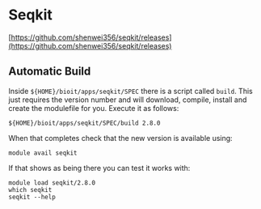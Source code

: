 # Seqkit

[https://github.com/shenwei356/seqkit/releases](https://github.com/shenwei356/seqkit/releases)

## Automatic Build

Inside `${HOME}/bioit/apps/seqkit/SPEC` there is a script called `build`. This just requires the version number and will download, compile, install and create the modulefile for you. Execute it as follows:

    ${HOME}/bioit/apps/seqkit/SPEC/build 2.8.0

When that completes check that the new version is available using:

    module avail seqkit

If that shows as being there you can test it works with:

    module load seqkit/2.8.0
    which seqkit
    seqkit --help
